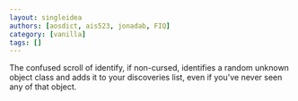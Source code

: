 ```yaml
---
layout: singleidea
authors: [aosdict, ais523, jonadab, FIQ]
category: [vanilla]
tags: []
---
```

The confused scroll of identify, if non-cursed, identifies a random unknown object class and adds it to your discoveries list, even if you've never seen any of that object.
